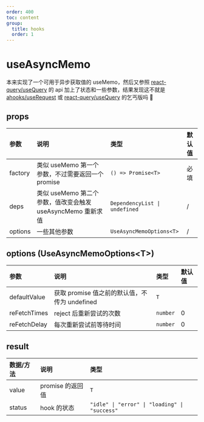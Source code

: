 ```yaml
---
order: 400
toc: content
group:
  title: hooks
  order: 1
---
```


# useAsyncMemo

本来实现了一个可用于异步获取值的 useMemo，然后又参照 [react-query/useQuery](https://tanstack.com/query/v4/docs/reference/useQuery) 的 api 加上了状态和一些参数，结果发现这不就是 [ahooks/useRequest](https://ahooks.js.org/zh-CN/hooks/use-request/index) 或 [react-query/useQuery](https://tanstack.com/query/v4/docs/reference/useQuery) 的乞丐版吗 🤣

<code src="./demo/useAsyncMemo/base.tsx"></code>

<code src="./demo/useAsyncMemo/options.tsx"></code>

## props

| 参数    | 说明                                                        | 类型                          | 默认值 |
| :------ | :---------------------------------------------------------- | :---------------------------- | :----- |
| factory | 类似 useMemo 第一个参数，不过需要返回一个 promise           | `() => Promise<T>`            | 必填   |
| deps    | 类似 useMemo 第二个参数，值改变会触发 useAsyncMemo 重新求值 | `DependencyList \| undefined` | /      |
| options | 一些其他参数                                                | `UseAsyncMemoOptions<T>`      | /      |

## options (UseAsyncMemoOptions\<T\>)

| 参数         | 说明                                          | 类型     | 默认值 |
| :----------- | :-------------------------------------------- | :------- | :----- |
| defaultValue | 获取 promise 值之前的默认值，不传为 undefined | `T`      |        |
| reFetchTimes | reject 后重新尝试的次数                       | `number` | 0      |
| reFetchDelay | 每次重新尝试前等待时间                        | `number` | 0      |

## result

| 数据/方法 | 说明             | 类型                                          |
| :-------- | :--------------- | :-------------------------------------------- |
| value     | promise 的返回值 | `T`                                           |
| status    | hook 的状态      | `"idle" \| "error" \| "loading" \| "success"` |
